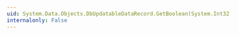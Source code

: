 ```yaml
---
uid: System.Data.Objects.DbUpdatableDataRecord.GetBoolean(System.Int32)
internalonly: False
---
```

